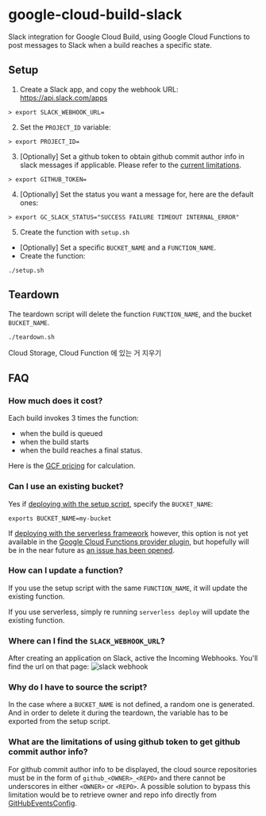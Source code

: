 # google-cloud-build-slack

Slack integration for Google Cloud Build, using Google Cloud Functions to post messages to Slack when a build reaches a specific state.

## Setup

1. Create a Slack app, and copy the webhook URL: https://api.slack.com/apps

```shell
> export SLACK_WEBHOOK_URL=
```

2. Set the `PROJECT_ID` variable:

```shell
> export PROJECT_ID=
```

3. [Optionally] Set a github token to obtain github commit author info in slack messages if applicable. Please refer to the [current limitations](#limitations).

```shell
> export GITHUB_TOKEN=
```

4. [Optionally] Set the status you want a message for, here are the default ones:

```shell
> export GC_SLACK_STATUS="SUCCESS FAILURE TIMEOUT INTERNAL_ERROR"
```

5. Create the function with `setup.sh`

- [Optionally] Set a specific `BUCKET_NAME` and a `FUNCTION_NAME`.
- Create the function:

```
./setup.sh
```

## Teardown

The teardown script will delete the function `FUNCTION_NAME`, and the bucket `BUCKET_NAME`.

```
./teardown.sh
```

Cloud Storage, Cloud Function 에 있는 거 지우기

## FAQ

### How much does it cost?

Each build invokes 3 times the function:

- when the build is queued
- when the build starts
- when the build reaches a final status.

Here is the [GCF pricing](https://cloud.google.com/functions/pricing) for calculation.

### Can I use an existing bucket?

Yes if [deploying with the setup script](#script), specify the `BUCKET_NAME`:

```
exports BUCKET_NAME=my-bucket
```

If [deploying with the serverless framework](#serverless) however, this option is not yet available in the [Google Cloud Functions provider plugin](https://github.com/serverless/serverless-google-cloudfunctions), but hopefully will be in the near future as [an issue has been opened](https://github.com/serverless/serverless-google-cloudfunctions/issues/158).

### How can I update a function?

If you use the setup script with the same `FUNCTION_NAME`, it will update the existing function.

If you use serverless, simply re running `serverless deploy` will update the existing function.

### Where can I find the `SLACK_WEBHOOK_URL`?

After creating an application on Slack, active the Incoming Webhooks. You'll find the url on that page:
![slack webhook](https://cldup.com/aQVqcFCuAH.png)

### Why do I have to source the script?

In the case where a `BUCKET_NAME` is not defined, a random one is generated. And in order to delete it during the teardown, the variable has to be exported from the setup script.

<a name="limitations"/></a>

### What are the limitations of using github token to get github commit author info?

For github commit author info to be displayed, the cloud source repositories must be in the form of `github_<OWNER>_<REPO>` and there cannot be underscores in either `<OWNER>` or `<REPO>`. A possible solution to bypass this limitation would be to retrieve owner and repo info directly from [GitHubEventsConfig](https://cloud.google.com/cloud-build/docs/api/reference/rest/v1/projects.triggers#githubeventsconfig).
